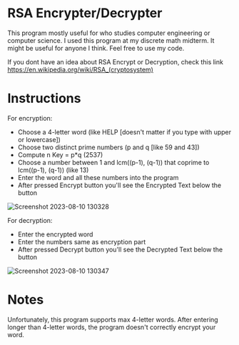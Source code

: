 # RSA Encrypter/Decrypter

This program mostly useful for who studies computer engineering or computer science. I used this program at my discrete math midterm. It might be useful for anyone I think. Feel free to use my code.

If you dont have an idea about RSA Encrypt or Decryption, check this link https://en.wikipedia.org/wiki/RSA_(cryptosystem)

# Instructions
For encryption:

- Choose a 4-letter word (like HELP [doesn't matter if you type with upper or lowercase])
- Choose two distinct prime numbers (p and q [like 59 and 43])
- Compute n Key = p*q (2537)
- Choose a number between 1 and lcm((p-1), (q-1)) that coprime to lcm((p-1), (q-1)) (like 13) 
- Enter the word and all these numbers into the program
- After pressed Encrypt button you'll see the Encrypted Text below the button


![Screenshot 2023-08-10 130328](https://github.com/Metrohan/RSA-EncrypterDecrypter/assets/54481595/0a171192-7728-4baa-960d-2196a39566ec)



For decryption:

- Enter the encrypted word
- Enter the numbers same as encryption part
- After pressed Decrypt button you'll see the Decrypted Text below the button


![Screenshot 2023-08-10 130347](https://github.com/Metrohan/RSA-EncrypterDecrypter/assets/54481595/8ccf185c-bc4c-40ff-8403-2f2d71642a48)



# Notes

Unfortunately, this program supports max 4-letter words. After entering longer than 4-letter words, the program doesn't correctly encrypt your word.


